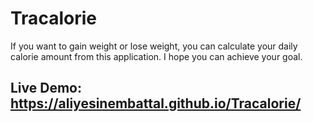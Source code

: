 # Tracalorie
If you want to gain weight or lose weight, you can calculate your daily calorie amount from this application. I hope you can achieve your goal.
## Live Demo: https://aliyesinembattal.github.io/Tracalorie/
